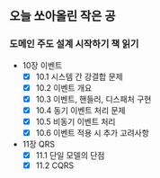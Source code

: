 ## 오늘 쏘아올린 작은 공

### 도메인 주도 설계 시작하기 책 읽기
- 10장 이벤트
  - [x] 10.1 시스템 간 강결합 문제
  - [x] 10.2 이벤트 개요
  - [x] 10.3 이벤트, 핸들러, 디스패처 구현
  - [x] 10.4 동기 이벤트 처리 문제
  - [x] 10.5 비동기 이벤트 처리
  - [x] 10.6 이벤트 적용 시 추가 고려사항
- 11장 QRS
  - [x] 11.1 단일 모델의 단점
  - [x] 11.2 CQRS
